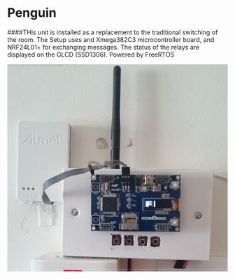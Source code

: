 # Penguin

####THis unit is installed as a replacement to the traditional switching of the room. The Setup uses and Xmega382C3 microcontroller board, and NRF24L01+ for exchanging messages. The status of the relays are displayed on the GLCD (SSD1306). Powered by FreeRTOS

![N|Solid](Penguin/resources/demo.JPG)
